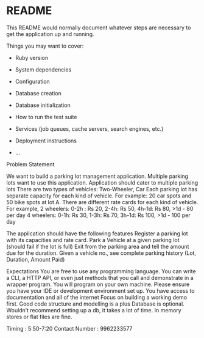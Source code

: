 # README

This README would normally document whatever steps are necessary to get the
application up and running.

Things you may want to cover:

* Ruby version

* System dependencies

* Configuration

* Database creation

* Database initialization

* How to run the test suite

* Services (job queues, cache servers, search engines, etc.)

* Deployment instructions

* ...



Problem Statement
 
We want to build a parking lot management application. Multiple parking lots want to use this application.
Application should cater to multiple parking lots
There are two types of vehicles: Two-Wheeler, Car
Each parking lot has separate capacity for each kind of vehicle. For example: 20 car spots and 50 bike spots at lot A.
There are different rate cards for each kind of vehicle.
For example,
2 wheelers: 0-2h : Rs 20, 2-4h: Rs 50, 4h-1d: Rs 80, >1d - 80 per day
4 wheelers: 0-1h: Rs 30, 1-3h: Rs 70, 3h-1d: Rs 100, >1d - 100 per day

The application should have the following features
Register a parking lot with its capacities and rate card.
Park a Vehicle at a given parking lot (should fail if the lot is full)
Exit from the parking area and tell the amount due for the duration.
Given a vehicle no., see complete parking history (Lot, Duration, Amount Paid)
 

Expectations
You are free to use any programming language. You can write a CLI, a HTTP API, or even just methods that you call and demonstrate in a wrapper program.
You will program on your own machine. Please ensure you have your IDE or development environment set up.
You have access to documentation and all of the internet
Focus on building a working demo first.
Good code structure and modelling is a plus
Database is optional. Wouldn’t recommend setting up a db, it takes a lot of time. In memory stores or flat files are fine.

Timing : 5:50-7:20
Contact Number : 9962233577

